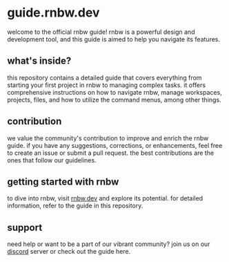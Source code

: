 # guide.rnbw.dev

welcome to the official rnbw guide! rnbw is a powerful design and development tool, and this guide is aimed to help you navigate its features.

## what's inside?

this repository contains a detailed guide that covers everything from starting your first project in rnbw to managing complex tasks. it offers comprehensive instructions on how to navigate rnbw, manage workspaces, projects, files, and how to utilize the command menus, among other things.

## contribution

we value the community's contribution to improve and enrich the rnbw guide. if you have any suggestions, corrections, or enhancements, feel free to create an issue or submit a pull request. the best contributions are the ones that follow our guidelines.

## getting started with rnbw

to dive into rnbw, visit [rnbw.dev](https://rnbw.dev) and explore its potential. for detailed information, refer to the guide in this repository.

## support

need help or want to be a part of our vibrant community? join us on our [discord](https://discord.com/invite/hycxz8tjkd) server or check out the guide here.
